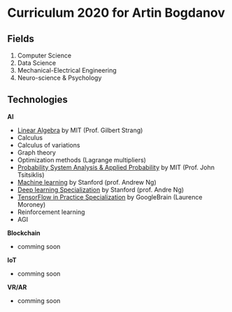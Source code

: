 # Curriculum 2020 for Artin Bogdanov #

## Fields ##
1. Computer Science 
2. Data Science
3. Mechanical-Electrical Engineering
4. Neuro-science & Psychology

## Technologies ##

**AI**
- [Linear Algebra](https://www.youtube.com/watch?list=PLE7DDD91010BC51F8&v=ZK3O402wf1c) by MIT (Prof. Gilbert Strang) 
- Calculus 
- Calculus of variations
- Graph theory
- Optimization methods (Lagrange multipliers)
- [Probability System Analysis & Applied Probability](https://www.youtube.com/watch?list=PLUl4u3cNGP61MdtwGTqZA0MreSaDybji8&v=j9WZyLZCBzs) by MIT (Prof. John Tsitsiklis) 
- [Machine learning](https://www.coursera.org/learn/machine-learning) by Stanford (prof. Andrew Ng) 
- [Deep learning Specialization](https://www.coursera.org/specializations/deep-learning?utm_source=gg&utm_medium=sem&utm_content=17-DeepLearning-US&campaignid=904733485&adgroupid=45435009112&device=c&keyword=online%20deep%20learning%20classes&matchtype=b&network=g&devicemodel=&adpostion=1t1&creativeid=314072424656&hide_mobile_promo&gclid=EAIaIQobChMIpdv_7OGs5gIV9iCtBh3wGwiJEAAYASAAEgKGZfD_BwE#faq) by Stanford (prof. Andre Ng) 
- [TensorFlow in Practice Specialization](https://www.coursera.org/specializations/tensorflow-in-practice#instructors) by GoogleBrain (Laurence Moroney) 
- Reinforcement learning
- AGI 

**Blockchain**
- comming soon

**IoT**
- comming soon

**VR/AR** 
- comming soon

